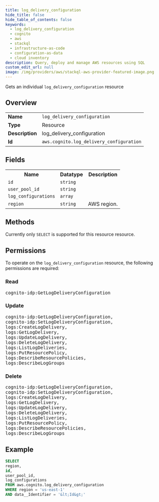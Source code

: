```yaml
---
title: log_delivery_configuration
hide_title: false
hide_table_of_contents: false
keywords:
  - log_delivery_configuration
  - cognito
  - aws
  - stackql
  - infrastructure-as-code
  - configuration-as-data
  - cloud inventory
description: Query, deploy and manage AWS resources using SQL
custom_edit_url: null
image: /img/providers/aws/stackql-aws-provider-featured-image.png
---
```

Gets an individual <code>log_delivery_configuration</code> resource

## Overview
<table><tbody>
<tr><td><b>Name</b></td><td><code>log_delivery_configuration</code></td></tr>
<tr><td><b>Type</b></td><td>Resource</td></tr>
<tr><td><b>Description</b></td><td>log_delivery_configuration</td></tr>
<tr><td><b>Id</b></td><td><code>aws.cognito.log_delivery_configuration</code></td></tr>
</tbody></table>

## Fields
<table><tbody>
<tr><th>Name</th><th>Datatype</th><th>Description</th></tr>
<tr><td><code>id</code></td><td><code>string</code></td><td></td></tr>
<tr><td><code>user_pool_id</code></td><td><code>string</code></td><td></td></tr>
<tr><td><code>log_configurations</code></td><td><code>array</code></td><td></td></tr>
<tr><td><code>region</code></td><td><code>string</code></td><td>AWS region.</td></tr>

</tbody></table>

## Methods
Currently only <code>SELECT</code> is supported for this resource resource.

## Permissions

To operate on the <code>log_delivery_configuration</code> resource, the following permissions are required:

### Read
<pre>
cognito-idp:GetLogDeliveryConfiguration</pre>

### Update
<pre>
cognito-idp:GetLogDeliveryConfiguration,
cognito-idp:SetLogDeliveryConfiguration,
logs:CreateLogDelivery,
logs:GetLogDelivery,
logs:UpdateLogDelivery,
logs:DeleteLogDelivery,
logs:ListLogDeliveries,
logs:PutResourcePolicy,
logs:DescribeResourcePolicies,
logs:DescribeLogGroups</pre>

### Delete
<pre>
cognito-idp:GetLogDeliveryConfiguration,
cognito-idp:SetLogDeliveryConfiguration,
logs:CreateLogDelivery,
logs:GetLogDelivery,
logs:UpdateLogDelivery,
logs:DeleteLogDelivery,
logs:ListLogDeliveries,
logs:PutResourcePolicy,
logs:DescribeResourcePolicies,
logs:DescribeLogGroups</pre>


## Example
```sql
SELECT
region,
id,
user_pool_id,
log_configurations
FROM aws.cognito.log_delivery_configuration
WHERE region = 'us-east-1'
AND data__Identifier = '&lt;Id&gt;'
```
